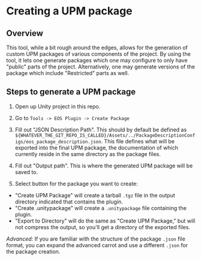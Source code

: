 # Creating a UPM package

## Overview
This tool, while a bit rough around the edges, allows for the generation of custom UPM packages of various components of the project.
By using the tool, it lets one generate packages which one may configure to only have "public" parts of the project. Alternatively, one may
generate versions of the package which include "Restricted" parts as well. 

## Steps to generate a UPM package
1) Open up Unity project in this repo.

2) Go to `Tools -> EOS Plugin -> Create Package`

3) Fill out "JSON Description Path".
This should by default be defined as `${WHATEVER_THE_GIT_REPO_IS_CALLED}/Assets/../PackageDescriptionConfigs/eos_package_description.json`.
This file defines what will be exported into the final UPM package, the documentation of which currently reside in the same directory as the package files.

3) Fill out "Output path".
This is where the generated UPM package will be saved to. 

4) Select button for the package you want to create:
  - "Create UPM Package" will create a tarball `.tgz` file in the output directory indicated that contains the plugin.
  - "Create .unitypackage" will create a `.unitypackage` file containing the plugin.
  - "Export to Directory" will do the same as "Create UPM Package," but will not compress the output, so you'll get a directory of the exported files.

*Advanced:*
If you are familiar with the structure of the package `.json` file format, you can expand the advanced carrot and use a different `.json` for the package creation.
